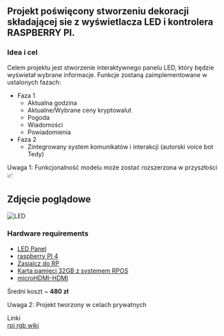 ## Projekt poświęcony stworzeniu dekoracji składającej sie z wyświetlacza LED i kontrolera RASPBERRY PI.

### **Idea i cel**
Celem projektu jest stworzenie interaktywnego panelu LED, który będzie wyświetał wybrane informacje. Funkcje zostaną zaimplementowane w ustalonych fazach:
- Faza 1
  * Aktualna godzina
  * Aktualne/Wybrane ceny kryptowalut
  * Pogoda
  * Wiadomości 
  * Powiadomienia
- Faza 2
  * Zintegrowany system komunikatów i interakcji (autorski voice bot Tedy)


Uwaga 1: Funkcjonalność modelu może zostać rozszerzona w przyszłości 📈

## Zdjęcie poglądowe
![LED](https://elty.pl/userdata/public/gfx/15005/Panel-matrycowy-LED-RGB-6432.jpg)

### Hardware requirements
- <a href="https://elty.pl/pl/p/Panel-matrycowy-LED-RGB-6432/2988">LED Panel</a>
- <a href="https://botland.com.pl/moduly-i-zestawy-raspberry-pi-4b/14646-raspberry-pi-4-model-b-wifi-dualband-bluetooth-2gb-ram-15ghz-765756931175.html">raspberry PI 4</a>
- <a href="https://botland.com.pl/zasilacze-do-raspberry-pi-4b/14348-zasilacz-usb-c-51v-3a-do-raspberry-pi-4-oryginalny-czarny-644824914886.html">Zasialcz do RP</a>
- <a href ="https://botland.com.pl/karty-pamieci-raspberry-pi/14696-karta-pamieci-justpi-microsd-32gb-100mbs-klasa-10-system-raspberry-pi-os-5903351242493.html">Karta pamięci 32GB z systemem RPOS</a>
- <a href="https://botland.com.pl/przewody-i-zlacza-wideo/14729-przewod-microhdmi-hdmi-15m-lexton-lxhd77-5907760632098.html">microHDMI-HDMI</a>
  
Średni koszt ~ **480 zł**


Uwaga 2: Projekt tworzony w celach prywatnych

Linki  
<a href="https://elty.pl/pl/p/Panel-matrycowy-LED-RGB-6432/2988">rpi rgb wiki</a>

